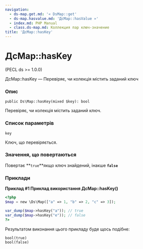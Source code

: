 ```yaml
---
navigation:
  - ds-map.get.md: '« DsMap::get'
  - ds-map.hasvalue.md: 'ДсMap::hasValue »'
  - index.md: PHP Manual
  - class.ds-map.md: Коллекция пар ключ-значение
title: 'ДсMap::hasKey'
---
```

# ДсMap::hasKey

(PECL ds >= 1.0.0)

ДсMap::hasKey — Перевіряє, чи колекція містить заданий ключ

### Опис

```methodsynopsis
public Ds\Map::hasKey(mixed $key): bool
```

Перевіряє, чи колекція містить заданий ключ.

### Список параметрів

`key`

Ключ, що перевіряється.

### Значення, що повертаються

Повертає \*\*`true`\*\*якщо ключ знайдений, інакше **`false`**

### Приклади

**Приклад #1 Приклад використання **ДсMap::hasKey()****

```php
<?php
$map = new \Ds\Map(["a" => 1, "b" => 2, "c" => 3]);

var_dump($map->hasKey("a")); // true
var_dump($map->hasKey("e")); // false
?>
```

Результатом виконання цього прикладу буде щось подібне:

```
bool(true)
bool(false)
```
